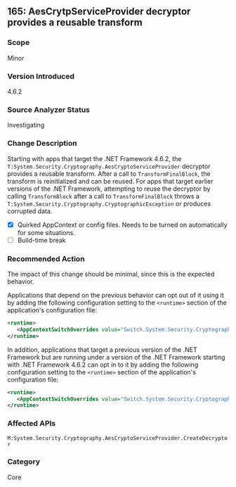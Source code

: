 ## 165: AesCrytpServiceProvider decryptor provides a reusable transform

### Scope
Minor

### Version Introduced
4.6.2

### Source Analyzer Status
Investigating

### Change Description
Starting with apps that target the .NET Framework 4.6.2, the `T:System.Security.Cryptography.AesCryptoServiceProvider` decryptor provides a reusable transform. After a call to `TransformFinalBlock`, the transform is reinitialized and can be reused.
For apps that target earlier versions of the .NET Framework, attempting to reuse the decryptor by calling `TransformBlock` after a call to `TransformFinalBlock` throws a `T:System.Security.Cryptography.CryptographicException` or produces corrupted data.

- [X] Quirked AppContext or config files. Needs to be turned on automatically for some situations.
- [ ] Build-time break

### Recommended Action
The impact of this change should be minimal, since this is the expected behavior.

Applications that depend on the previous behavior can opt out of it using it by adding the following configuration setting to the `<runtime>` section of the application's configuration file:

   ```xml
   <runtime>
      <AppContextSwitchOverrides value="Switch.System.Security.Cryptography.AesCryptoServiceProvider.DontCorrectlyResetDecryptor=true"/>
  </runtime>
   ```

In addition, applications that target a previous version of the .NET Framework but are running under a version of the .NET Framework starting with .NET Framework 4.6.2 can opt in to it by adding the following configuration setting to the `<runtime>` section of the application's configuration file:

   ```xml
   <runtime>
      <AppContextSwitchOverrides value="Switch.System.Security.Cryptography.AesCryptoServiceProvider.DontCorrectlyResetDecryptor=false"/>
   </runtime>
   ```

### Affected APIs
`M:System.Security.Cryptography.AesCryptoServiceProvider.CreateDecryptor`

### Category
Core

<!--
    ### Original Bug
    205301
-->


